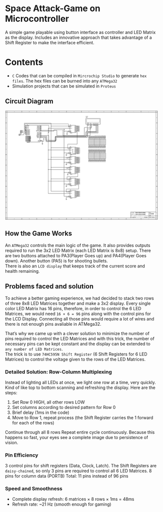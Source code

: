 # Space Attack-Game on Microcontroller

A simple game playable using button interface as controller and LED Matrix as the display. Includes an innovative approach that takes advantage of a Shift Register to make the interface efficient.

# Contents

- `C` Codes that can be compiled in `Mircrochip Studio` to generate `hex files`. The hex files can be burned into any `ATMega32`
- Simulation projects that can be simulated in `Proteus`

## Circuit Diagram

![Circuit Diagram](space-attack.BMP)

## How the Game Works

An `ATMega32` controls the main logic of the game. It also provides outputs
required to run the 3x2 LED Matrix (each LED Matrix is 8x8) setup. There are two buttons attached to PA3(Player Goes up)
and PA4(Player Goes down). Another button (PA5) is for shooting bullets. <br>
There is also an `LCD display` that keeps track of the current score and health
remaining.

## Problems faced and solution

To achieve a better gaming experience, we had decided to stack two rows of
three 8x8 LED Matrices together and make a 3x2 display. Every single color
LED Matrix has 16 pins, therefore, in order to control the 6 LED Matrices, we
would need `16 × 6 = 96` pins along with the control pins for the LCD Display. Connecting all those pins would require a lot of wires and there is not enough pins avaliable in ATMega32. <br>

That’s why we came up with a clever solution to minimize the number of pins
required to control the LED Matrices and with this trick, the number of
necessary pins can be kept constant and the display can be extended to `any
number of LED Matrices`. <br>
The trick is to use `74HC595N Shift Register` (6 Shift Registers for 6 LED Matrices) to control the voltage given
to the rows of the LED Matrices.

### Detailed Solution: Row-Column Multiplexing

Instead of lighting all LEDs at once, we light one row at a time, very quickly. Kind of like top to bottom scanning and refreshing the display. Here are the steps:

1. Set Row 0 HIGH, all other rows LOW
1. Set columns according to desired pattern for Row 0
1. Brief delay (1ms in the code)
1. Move to Row 1, repeat process (the Shift Register carries the 1 forward for each of the rows)

Continue through all 8 rows Repeat entire cycle continuously. Because this happens so fast, your eyes see a complete image due to persistence of vision.

### Pin Efficiency

3 control pins for shift registers (Data, Clock, Latch). The Shift Registers are `daisy-chained`, so only 3 pins are required to control all 6 LED Matrices.
8 pins for column data (PORTB)
Total: 11 pins instead of 96 pins

### Speed and Smoothness

- Complete display refresh: 6 matrices × 8 rows × 1ms = 48ms
- Refresh rate: ~21 Hz (smooth enough for gaming)
